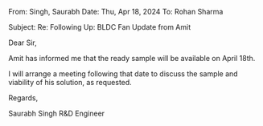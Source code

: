 From: Singh, Saurabh
Date: Thu, Apr 18, 2024
To: Rohan Sharma

Subject: Re: Following Up: BLDC Fan Update from Amit

Dear Sir,

Amit has informed me that the ready sample will be available on April 18th.

I will arrange a meeting following that date to discuss the sample and viability of his solution, as requested.

Regards,

Saurabh Singh
R&D Engineer